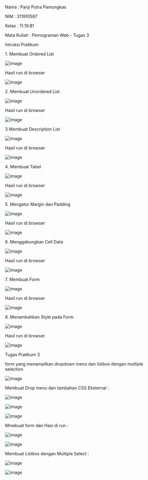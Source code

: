 <p>Nama   : Panji Putra Pamungkas<p>
<p>NIM    : 311910587<p>
<p>Kelas  : TI.19.B1<p>
<p>Mata Kuliah    : Pemograman Web - Tugas 3<p>
  
<p>Intruksi Pratikum<p>
  <p>1. Membuat Ordered List<p>
    
  ![image](https://user-images.githubusercontent.com/81550517/114389264-fddad280-9bbe-11eb-8c5c-24b492d9f00f.png)
    
  <p>Hasil run di browser<p>
  
  ![image](https://user-images.githubusercontent.com/81550517/114389320-0cc18500-9bbf-11eb-9be7-2e8e6cbc694a.png)

  <p>2. Membuat Unordered List<p>
  
  ![image](https://user-images.githubusercontent.com/81550517/114389490-43979b00-9bbf-11eb-967c-0f6547ff74d1.png)
  
  <p>Hasil run di browser<p>
  
  ![image](https://user-images.githubusercontent.com/81550517/114389518-4abea900-9bbf-11eb-9da0-7f35dae9eb89.png)

  <p>3 Membuat Description List<p>
  
  ![image](https://user-images.githubusercontent.com/81550517/114389596-6033d300-9bbf-11eb-9749-a5efb7f39b84.png)

  <p>Hasil run di browser<p>
  
  ![image](https://user-images.githubusercontent.com/81550517/114389616-675ae100-9bbf-11eb-8ffc-581e941b367e.png)

  <p>4. Membuat Tabel<p>
  
  ![image](https://user-images.githubusercontent.com/81550517/114390064-f8ca5300-9bbf-11eb-9c92-96ecf4c11e57.png)

  <p>Hasil run di browser<p>
  
  ![image](https://user-images.githubusercontent.com/81550517/114390086-fff16100-9bbf-11eb-8555-f563de438d36.png)
  
  <p>5. Mengatur Margin dan Padding<p>
  
  ![image](https://user-images.githubusercontent.com/81550517/114390180-1f888980-9bc0-11eb-8a0e-f72532164271.png)
  
  <p>Hasil run di browser<p>
  
  ![image](https://user-images.githubusercontent.com/81550517/114390194-24e5d400-9bc0-11eb-92e3-19121c6a5f94.png)
  
  <p>6. Menggabungkan Cell Data<p>
  
  ![image](https://user-images.githubusercontent.com/81550517/114390325-4f379180-9bc0-11eb-900c-890604e99123.png)

  <p>Hasil run di browser<p>
  
  ![image](https://user-images.githubusercontent.com/81550517/114390367-5e1e4400-9bc0-11eb-81a9-01803f22da57.png)

  <p>7. Membuat Form<p>
  
  ![image](https://user-images.githubusercontent.com/81550517/114390453-7ee69980-9bc0-11eb-815f-48c60be2aff9.png)
  
  <p>Hasil run di browser<p>
  
  ![image](https://user-images.githubusercontent.com/81550517/114390512-92920000-9bc0-11eb-9f1a-625a701fd073.png)
  
  <p>8. Menambahkan Style pada Form<p>
  
  ![image](https://user-images.githubusercontent.com/81550517/114390589-a9d0ed80-9bc0-11eb-9c90-8af2ae0d96b7.png)
  
  <p>Hasil run di browser<p>
  
  ![image](https://user-images.githubusercontent.com/81550517/114390618-b2292880-9bc0-11eb-9e5a-a930a2c0ba31.png)
  
<p>Tugas Pratikum 3<p>
<p>form yang menampilkan dropdown menu dan listbox dengan multiple selection<p>
  
 ![image](https://user-images.githubusercontent.com/81550517/114392118-89a22e00-9bc2-11eb-99ca-339af6612db5.png)
  
<p>Membuat Drop menu dan tambahan CSS Eksternal :<p>
  
  ![image](https://user-images.githubusercontent.com/81550517/114391702-0254ba80-9bc2-11eb-89c4-f9b69ddce65a.png)

![image](https://user-images.githubusercontent.com/81550517/114391717-097bc880-9bc2-11eb-8ad1-3161b82ff811.png)

![image](https://user-images.githubusercontent.com/81550517/114392280-bd7d5380-9bc2-11eb-891e-a34821b3d128.png)


<p>Mmebuat form dan Hasi di run :<p>
  
![image](https://user-images.githubusercontent.com/81550517/114391880-3af49400-9bc2-11eb-851a-ea71d985840c.png)

![image](https://user-images.githubusercontent.com/81550517/114391897-43e56580-9bc2-11eb-887b-6e523bc13871.png)

<p>Membuat Listbox dengan Multiple Select : <p>
  
 ![image](https://user-images.githubusercontent.com/81550517/114391922-4cd63700-9bc2-11eb-934b-9d348d5a9176.png)

![image](https://user-images.githubusercontent.com/81550517/114391941-519aeb00-9bc2-11eb-918f-0e020265b56b.png)

